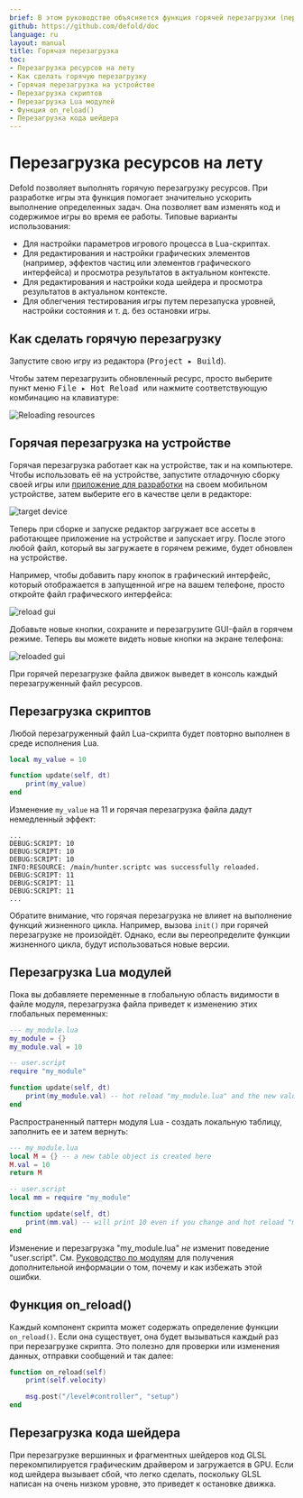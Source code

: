 ```yaml
---
brief: В этом руководстве объясняется функция горячей перезагрузки (перезагрузки на лету) в Defold.
github: https://github.com/defold/doc
language: ru
layout: manual
title: Горячая перезагрузка
toc:
- Перезагрузка ресурсов на лету
- Как сделать горячую перезагрузку
- Горячая перезагрузка на устройстве
- Перезагрузка скриптов
- Перезагрузка Lua модулей
- Функция on_reload()
- Перезагрузка кода шейдера
---
```


# Перезагрузка ресурсов на лету

Defold позволяет выполнять горячую перезагрузку ресурсов. При разработке игры эта функция помогает значительно ускорить выполнение определенных задач. Она позволяет вам изменять код и содержимое игры во время ее работы. Типовые варианты использования:

- Для настройки параметров игрового процесса в Lua-скриптах.
- Для редактирования и настройки графических элементов (например, эффектов частиц или элементов графического интерфейса) и просмотра результатов в актуальном контексте.
- Для редактирования и настройки кода шейдера и просмотра результатов в актуальном контексте.
- Для облегчения тестирования игры путем перезапуска уровней, настройки состояния и т. д. без остановки игры. 

## Как сделать горячую перезагрузку

Запустите свою игру из редактора (<kbd>Project ▸ Build</kbd>).

Чтобы затем перезагрузить обновленный ресурс, просто выберите пункт меню <kbd> File ▸ Hot Reload </kbd> или нажмите соответствующую комбинацию на клавиатуре: 

![Reloading resources](/manuals/images/hot-reload/menu.png)

## Горячая перезагрузка на устройстве

Горячая перезагрузка работает как на устройстве, так и на компьютере. Чтобы использовать её на устройстве, запустите отладочную сборку своей игры или [приложение для разработки](/ru/manuals/dev-app) на своем мобильном устройстве, затем выберите его в качестве цели в редакторе: 

![target device](/manuals/images/hot-reload/target.png)

Теперь при сборке и запуске редактор загружает все ассеты в работающее приложение на устройстве и запускает игру. После этого любой файл, который вы загружаете в горячем режиме, будет обновлен на устройстве.

Например, чтобы добавить пару кнопок в графический интерфейс, который отображается в запущенной игре на вашем телефоне, просто откройте файл графического интерфейса: 

![reload gui](/manuals/images/hot-reload/gui.png)

Добавьте новые кнопки, сохраните и перезагрузите GUI-файл в горячем режиме. Теперь вы можете видеть новые кнопки на экране телефона: 

![reloaded gui](/manuals/images/hot-reload/gui-reloaded.png)

При горячей перезагрузке файла движок выведет в консоль каждый перезагруженный файл ресурсов. 

## Перезагрузка скриптов

Любой перезагруженный файл Lua-скрипта будет повторно выполнен в среде исполнения Lua. 

```lua
local my_value = 10

function update(self, dt)
    print(my_value)
end
```

Изменение `my_value` на 11 и горячая перезагрузка файла дадут немедленный эффект: 

```text
...
DEBUG:SCRIPT: 10
DEBUG:SCRIPT: 10
DEBUG:SCRIPT: 10
INFO:RESOURCE: /main/hunter.scriptc was successfully reloaded.
DEBUG:SCRIPT: 11
DEBUG:SCRIPT: 11
DEBUG:SCRIPT: 11
...
```

Обратите внимание, что горячая перезагрузка не влияет на выполнение функций жизненного цикла. Например, вызова `init()` при горячей перезагрузке не произойдёт. Однако, если вы переопределите функции жизненного цикла, будут использоваться новые версии. 

## Перезагрузка Lua модулей 

Пока вы добавляете переменные в глобальную область видимости в файле модуля, перезагрузка файла приведет к изменению этих глобальных переменных: 

```lua
--- my_module.lua
my_module = {}
my_module.val = 10
```

```lua
-- user.script
require "my_module"

function update(self, dt)
    print(my_module.val) -- hot reload "my_module.lua" and the new value will print
end
```

Распространенный паттерн модуля Lua - создать локальную таблицу, заполнить ее и затем вернуть: 

```lua
--- my_module.lua
local M = {} -- a new table object is created here
M.val = 10
return M
```

```lua
-- user.script
local mm = require "my_module"

function update(self, dt)
    print(mm.val) -- will print 10 even if you change and hot reload "my_module.lua"
end
```

Изменение и перезагрузка "my_module.lua" _не_ изменит поведение "user.script". См. [Руководство по модулям](/ru/manuals/modules) для получения дополнительной информации о том, почему и как избежать этой ошибки.

## Функция on_reload()

Каждый компонент скрипта может содержать определение функции `on_reload()`. Если она существует, она будет вызываться каждый раз при перезагрузке скрипта. Это полезно для проверки или изменения данных, отправки сообщений и так далее: 

```lua
function on_reload(self)
    print(self.velocity)

    msg.post("/level#controller", "setup")
end
```

## Перезагрузка кода шейдера

При перезагрузке вершинных и фрагментных шейдеров код GLSL перекомпилируется графическим драйвером и загружается в GPU. Если код шейдера вызывает сбой, что легко сделать, поскольку GLSL написан на очень низком уровне, это приведет к остановке движка.